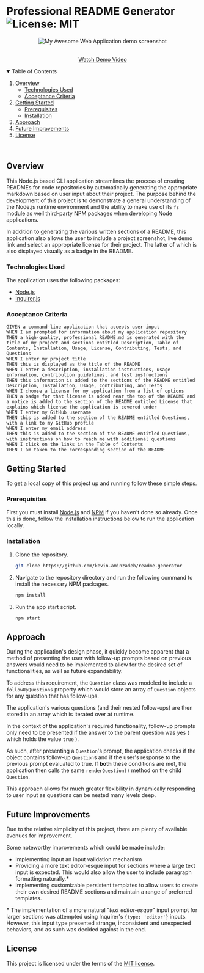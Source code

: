 # Professional README Generator ![License: MIT](https://img.shields.io/badge/License-MIT-yellow.svg)

<p align="center">
  <img src="./assets/img/demo.gif" alt="My Awesome Web Application demo screenshot">
</p>
<p align="center">

  <p align="center">
    <br />
    <a href="#">Watch Demo Video</a>
  </p>
</p>

<!-- TABLE OF CONTENTS -->
<details open="open">
  <summary>Table of Contents</summary>
  <ol>
    <li>
      <a href="#overview">Overview</a>
      <ul>
        <li><a href="#technologies-used">Technologies Used</a></li>
        <li><a href="#acceptance-criteria">Acceptance Criteria</a></li>
      </ul>
    </li>
    <li>
      <a href="#getting-started">Getting Started</a>
      <ul>
        <li><a href="#prerequisites">Prerequisites</a></li>
        <li><a href="#installation">Installation</a></li>
      </ul>
    </li>
    <li><a href="#approach">Approach</a></li>
    <li><a href="#future-improvements">Future Improvements</a></li>
    <li><a href="#license">License</a></li>
  </ol>
</details>
<br>

## Overview

This Node.js based CLI application streamlines the process of creating READMEs for code repositories by automatically generating the appropriate markdown based on user input about their project. The purpose behind the development of this project is to demonstrate a general understanding of the Node.js runtime environment and the ability to make use of its `fs` module as well third-party NPM packages when developing Node applications.

In addition to generating the various written sections of a README, this application also allows the user to include a project screenshot, live demo link and select an appropriate license for their project. The latter of which is also displayed visually as a badge in the README.

### Technologies Used

The application uses the following packages:

- [Node.js](https://nodejs.org/en/)
- [Inquirer.js](https://github.com/SBoudrias/Inquirer.js#readme)

### Acceptance Criteria

```
GIVEN a command-line application that accepts user input
WHEN I am prompted for information about my application repository
THEN a high-quality, professional README.md is generated with the title of my project and sections entitled Description, Table of Contents, Installation, Usage, License, Contributing, Tests, and Questions
WHEN I enter my project title
THEN this is displayed as the title of the README
WHEN I enter a description, installation instructions, usage information, contribution guidelines, and test instructions
THEN this information is added to the sections of the README entitled Description, Installation, Usage, Contributing, and Tests
WHEN I choose a license for my application from a list of options
THEN a badge for that license is added near the top of the README and a notice is added to the section of the README entitled License that explains which license the application is covered under
WHEN I enter my GitHub username
THEN this is added to the section of the README entitled Questions, with a link to my GitHub profile
WHEN I enter my email address
THEN this is added to the section of the README entitled Questions, with instructions on how to reach me with additional questions
WHEN I click on the links in the Table of Contents
THEN I am taken to the corresponding section of the README

```

## Getting Started

To get a local copy of this project up and running follow these simple steps.

### Prerequisites

First you must install [Node.js](https://nodejs.org/en/) and [NPM](https://www.npmjs.com/get-npm) if you haven't done so already. Once this is done, follow the installation instructions below to run the application locally.

### Installation

1. Clone the repository.
   ```sh
   git clone https://github.com/kevin-aminzadeh/readme-generator
   ```
2. Navigate to the repository directory and run the following command to install the necessary NPM packages.
   ```sh
   npm install
   ```
3. Run the app start script.
   ```sh
   npm start
   ```

## Approach

During the application's design phase, it quickly become apparent that a method of presenting the user with follow-up prompts based on previous answers would need to be implemented to allow for the desired set of functionalities, as well as future expandability.

To address this requirement, the `Question` class was modeled to include a `followUpQuestions` property which would store an array of `Question` objects for any question that has follow-ups.

The application's various questions (and their nested follow-ups) are then stored in an array which is iterated over at runtime.

In the context of the application's required functionality, follow-up prompts only need to be presented if the answer to the parent question was yes ( which holds the value `true` ).

As such, after presenting a `Question`'s prompt, the application checks if the object contains follow-up `Question`s and if the user's response to the previous prompt evaluated to true. If **both** these conditions are met, the application then calls the same `renderQuestion()` method on the child `Question`.

This approach allows for much greater flexibility in dynamically responding to user input as questions can be nested many levels deep.

## Future Improvements

Due to the relative simplicity of this project, there are plenty of available avenues for improvement.

Some noteworthy improvements which could be made include:

- Implementing input an input validation mechanism
- Providing a more text editor-esque input for sections where a large text input is expected. This would also allow the user to include paragraph formatting naturally.**\***
- Implementing customizable persistent templates to allow users to create their own desired README sections and maintain a range of preferred templates.

**\*** The implementation of a more natural "_text editor-esque_" input prompt for larger sections was attempted using Inquirer's `{type: 'editor'}` inputs. However, this input type presented strange, inconsistent and unexpected behaviors, and as such was decided against in the end.

## License

This project is licensed under the terms of the [MIT license](https://opensource.org/licenses/MIT).
